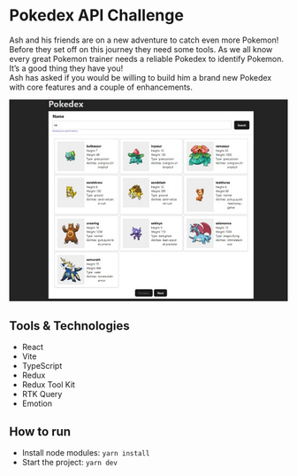 # Pokedex API Challenge
Ash and his friends are on a new adventure to catch even more Pokemon!  Before they 
set off on this journey they need some tools.  As we all know every great Pokemon 
trainer needs a reliable Pokedex to identify Pokemon.  It’s a good thing they have you!  
Ash has asked if you would be willing to build him a brand new Pokedex with core 
features and a couple of enhancements.

![](screenshots/Screenshot%202023-05-09%20210521.jpg)

## Tools & Technologies
- React
- Vite
- TypeScript
- Redux
- Redux Tool Kit
- RTK Query
- Emotion


## How to run
- Install node modules:  `yarn install`
- Start the project:  `yarn dev`
